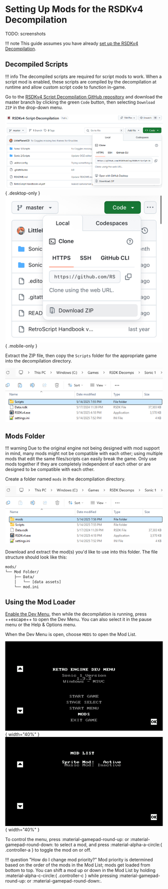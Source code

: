 # Setting Up Mods for the RSDKv4 Decompilation

TODO: screenshots

!!! note
    This guide assumes you have already [set up the RSDKv4 Decompilation](Setup.md).

## Decompiled Scripts

!!! info
    The decompiled scripts are required for script mods to work. When a script mod is enabled, these scripts are compiled by the decompilation at runtime and allow custom script code to function in-game.

Go to the [RSDKv4 Script Decompilation GitHub repository](https://github.com/RSDKModding/RSDKv4-Script-Decompilation) and download the master branch by clicking the green `Code` button, then selecting `Download ZIP` in the drop-down menu.

![Download ZIP](/assets/images/GitHub/RSDKv4-Script-Decompilation-DownloadZIP.png){ .desktop-only }
![Download ZIP](/assets/images/GitHub/RSDKv4-Script-Decompilation-DownloadZIP-Mobile.png){ .mobile-only }

Extract the ZIP file, then copy the `Scripts` folder for the appropriate game into the decompilation directory.

![Scripts](/assets/images/Windows/FileExplorer/Sonic1-2/ModSetup-Scripts.png)

## Mods Folder

!!! warning
    Due to the original engine not being designed with mod support in mind, many mods might not be compatible with each other; using multiple mods that edit the same files/scripts can easily break the game. Only use mods together if they are completely independent of each other or are designed to be compatible with each other.

Create a folder named `mods` in the decompilation directory.

![mods](/assets/images/Windows/FileExplorer/Sonic1-2/ModSetup-mods.png)

Download and extract the mod(s) you'd like to use into this folder. The file structure should look like this:
```
mods/
└── Mod Folder/
    ├── Data/
    │   └── [data assets]
    └── mod.ini
```

## Using the Mod Loader

[Enable the Dev Menu](/RSDKv4/Overview/DevMenu.md#enabling), then while the decompilation is running, press ++escape++ to open the Dev Menu. You can also select it in the pause menu or the Help & Options menu.

When the Dev Menu is open, choose `MODS` to open the Mod List.

![Dev Menu](/assets/images/Sonic1/DevMenu/MainMenu-Decomp.png){ width="40%" } ![Mod List](/assets/images/SonicCD/DevMenu/Mods.png){ width="40%" } 

To control the menu, press :material-gamepad-round-up: or :material-gamepad-round-down: to select a mod, and press :material-alpha-a-circle:{ .controller-a } to toggle the mod on or off.

!!! question "How do I change mod priority?"
    Mod priority is determined based on the order of the mods in the Mod List; mods get loaded from bottom to top. You can shift a mod up or down in the Mod List by holding :material-alpha-c-circle:{ .controller-c } while pressing :material-gamepad-round-up: or :material-gamepad-round-down:.